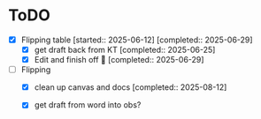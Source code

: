 # ToDO

- [x] Flipping table [started:: 2025-06-12] [completed:: 2025-06-29]
	- [x] get draft back from KT [completed:: 2025-06-25]
	- [x] Edit and finish off 🤞 [completed:: 2025-06-29]
- [ ] Flipping
	- [x] clean up canvas and docs [completed:: 2025-08-12]
	- [x] get draft from word into obs?
	
